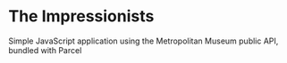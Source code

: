 # The Impressionists

Simple JavaScript application using the Metropolitan Museum public API, bundled with Parcel

